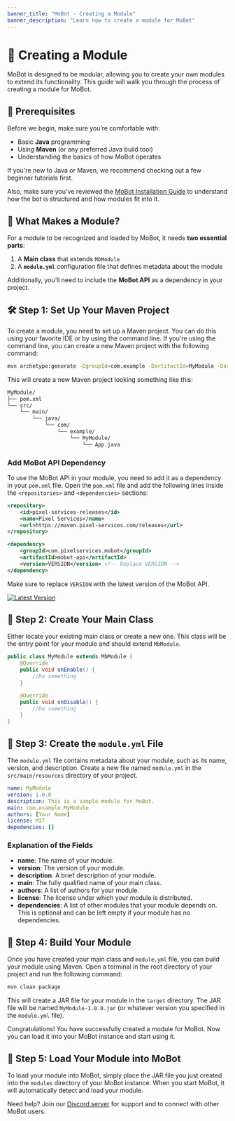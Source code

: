 ```yaml
---
banner_title: "MoBot - Creating a Module"
banner_description: "Learn how to create a module for MoBot"
---
```


# 🧩 Creating a Module
MoBot is designed to be modular, allowing you to create your own modules to extend its functionality.
This guide will walk you through the process of creating a module for MoBot.


## 🧠 Prerequisites

Before we begin, make sure you’re comfortable with:

- Basic **Java** programming
- Using **Maven** (or any preferred Java build tool)
- Understanding the basics of how MoBot operates

If you're new to Java or Maven, we recommend checking out a few beginner tutorials first.

Also, make sure you've reviewed the [MoBot Installation Guide](/mobot/introduction/installation) to understand how the bot is structured and how modules fit into it.

## 🧩 What Makes a Module?

For a module to be recognized and loaded by MoBot, it needs **two essential parts**:

1. A **Main class** that extends `MbModule`
2. A **`module.yml`** configuration file that defines metadata about the module

Additionally, you’ll need to include the **MoBot API** as a dependency in your project.

## 🛠 Step 1: Set Up Your Maven Project
To create a module, you need to set up a Maven project. You can do this using your favorite IDE or by using the command line.
If you're using the command line, you can create a new Maven project with the following command:

```bash
mvn archetype:generate -DgroupId=com.example -DartifactId=MyModule -DarchetypeArtifactId=maven-archetype-quickstart -DinteractiveMode=false
```
This will create a new Maven project looking something like this:

```bash
MyModule/
├── pom.xml
└── src/
    └── main/
        └── java/
            └── com/
                └── example/
                    └── MyModule/
                        └── App.java
```

### Add MoBot API Dependency
To use the MoBot API in your module, you need to add it as a dependency in your `pom.xml` file. Open the `pom.xml` file and add the following lines inside the `<repositories>` and `<dependencies>` sections:

```xml
<repository>
    <id>pixel-services-releases</id>
    <name>Pixel Services</name>
    <url>https://maven.pixel-services.com/releases</url>
</repository>

<dependency>
    <groupId>com.pixelservices.mobot</groupId>
    <artifactId>mobot-api</artifactId>
    <version>VERSION</version> <!-- Replace VERSION -->
</dependency>
```

Make sure to replace `VERSION` with the latest version of the MoBot API.

[![Latest Version](https://img.shields.io/maven-metadata/v?metadataUrl=https://maven.pixel-services.com/releases/com/pixelservices/mobot/mobot-api/maven-metadata.xml)](https://maven.pixel-services.com/#/releases/com/pixelservices/mobot/mobot-api)

## 🧱 Step 2: Create Your Main Class
Either locate your existing main class or create a new one. This class will be the entry point for your module and should extend `MbModule`.
```java
public class MyModule extends MbModule {
    @Override
    public void onEnable() {
        //Do something
    }

    @Override
    public void onDisable() {
        //Do something
    }
}
```

## 📜 Step 3: Create the `module.yml` File
The `module.yml` file contains metadata about your module, such as its name, version, and description. Create a new file named `module.yml` in the `src/main/resources` directory of your project.
```yaml
name: MyModule
version: 1.0.0
description: This is a sample module for MoBot.
main: com.example.MyModule
authors: [Your Name]
license: MIT
depedencies: []
```

### Explanation of the Fields
- **name**: The name of your module.
- **version**: The version of your module.
- **description**: A brief description of your module.
- **main**: The fully qualified name of your main class.
- **authors**: A list of authors for your module.
- **license**: The license under which your module is distributed.
- **dependencies**: A list of other modules that your module depends on. This is optional and can be left empty if your module has no dependencies.

## 🚀 Step 4: Build Your Module
Once you have created your main class and `module.yml` file, you can build your module using Maven. Open a terminal in the root directory of your project and run the following command:

```bash
mvn clean package
```

This will create a JAR file for your module in the `target` directory. The JAR file will be named `MyModule-1.0.0.jar` (or whatever version you specified in the `module.yml` file).

Congratulations! You have successfully created a module for MoBot. Now you can load it into your MoBot instance and start using it.

## 🔌 Step 5: Load Your Module into MoBot
To load your module into MoBot, simply place the JAR file you just created into the `modules` directory of your MoBot instance. 
When you start MoBot, it will automatically detect and load your module.

Need help? Join our [Discord server](https://discord.gg/KTF3Wsk85G) for support and to connect with other MoBot users.  